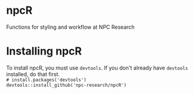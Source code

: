 # npcR
Functions for styling and workflow at NPC Research

# Installing npcR
To install npcR, you must use `devtools`. If you don't already have `devtools` installed, do that first.    
`# install.packages('devtools')`  
`devtools::install_github('npc-research/npcR')`
